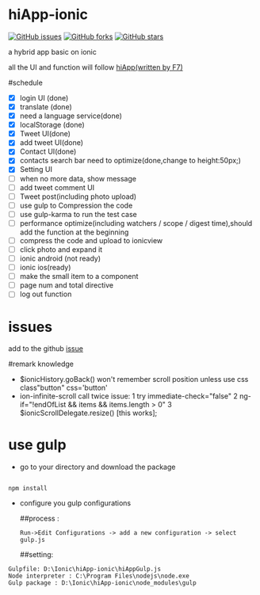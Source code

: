 # hiApp-ionic

[![GitHub issues](https://img.shields.io/github/issues/Jackey-Sparrow/hiApp-ionic.svg?style=flat-square)](https://github.com/Jackey-Sparrow/hiApp-ionic/issues)
[![GitHub forks](https://img.shields.io/github/forks/Jackey-Sparrow/hiApp-ionic.svg?style=flat-square)](https://github.com/Jackey-Sparrow/hiApp-ionic/network)
[![GitHub stars](https://img.shields.io/github/stars/Jackey-Sparrow/hiApp-ionic.svg?style=flat-square)](https://github.com/Jackey-Sparrow/hiApp-ionic/stargazers)


a hybrid app basic on ionic

all the UI and function will follow [hiApp(written by F7)](http://hi.dearb.me/)

#schedule

- [x] login UI (done)
- [x] translate (done)
- [x] need a language service(done)
- [x] localStorage (done)
- [x] Tweet UI(done)
- [x] add tweet UI(done)
- [x] Contact UI(done)
- [x] contacts search bar need to optimize(done,change to height:50px;)
- [x] Setting UI
- [ ] when no more data, show message 
- [ ] add tweet comment UI
- [ ] Tweet post(including photo upload)
- [ ] use gulp to Compression the code
- [ ] use gulp-karma to run the test case
- [ ] performance optimize(including watchers / scope / digest time),should add the function at the beginning
- [ ] compress the code and upload to ionicview
- [ ] click photo and expand it
- [ ] ionic android (not ready)
- [ ] ionic ios(ready)
- [ ] make the small item to a component
- [ ] page num and total directive
- [ ] log out function

# issues

add to the github [issue](https://github.com/Jackey-Sparrow/hiApp-ionic/issues)

#remark knowledge
- $ionicHistory.goBack() won't remember scroll position unless use css class"button" css='button'
- ion-infinite-scroll call twice issue: 1 try immediate-check="false" 2 ng-if="!endOfList && items && items.length > 0" 
  3 $ionicScrollDelegate.resize() [this works];

# use gulp
- go to your directory and download the package

```

npm install

```

- configure you gulp configurations

  ##process :

  ```
  Run->Edit Configurations -> add a new configuration -> select gulp.js
  ```


  ##setting:


 ```
 Gulpfile: D:\Ionic\hiApp-ionic\hiAppGulp.js
 Node interpreter : C:\Program Files\nodejs\node.exe
 Gulp package : D:\Ionic\hiApp-ionic\node_modules\gulp
 ```
